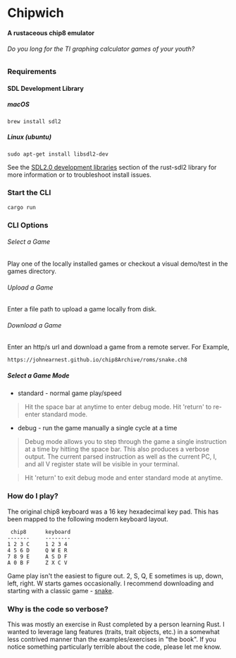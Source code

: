 # Chipwich

#### A rustaceous chip8 emulator
###### Do you long for the TI graphing calculator games of your youth?

### Requirements

#### SDL Development Library

##### macOS
```
brew install sdl2
```
##### Linux (ubuntu)
```
sudo apt-get install libsdl2-dev
```
See the [SDL2.0 development libraries](https://github.com/Rust-SDL2/rust-sdl2#sdl20-development-libraries) section of the rust-sdl2 library for more information or to troubleshoot install issues.

### Start the CLI

```
cargo run
```

### CLI Options
###### Select a Game
Play one of the locally installed games or checkout a visual demo/test in the games directory.

###### Upload a Game
Enter a file path to upload a game locally from disk.

###### Download a Game
Enter an http/s url and download a game from a remote server. For Example,
```
https://johnearnest.github.io/chip8Archive/roms/snake.ch8
```

##### Select a Game Mode
- standard - normal game play/speed
> Hit the space bar at anytime to enter debug mode. Hit 'return' to re-enter
> standard mode.

- debug - run the game manually a single cycle at a time
> Debug mode allows you to step through the game a single instruction at a time
> by hitting the space bar. This also produces a verbose output. The current 
> parsed instruction as well as the current PC, I, and all V register state will
> be visible in your terminal.

> Hit 'return' to exit debug mode and enter standard mode at anytime.

### How do I play?

The original chip8 keyboard was a 16 key hexadecimal key pad. This has been mapped to the following modern keyboard layout.

```
 chip8      keyboard
-------     --------
1 2 3 C     1 2 3 4
4 5 6 D     Q W E R
7 8 9 E     A S D F
A 0 B F     Z X C V
```

Game play isn't the easiest to figure out. 2, S, Q, E sometimes is up, down, left, right. W starts games occasionally. I recommend downloading and starting with a classic game - [snake](https://johnearnest.github.io/chip8Archive/roms/snake.ch8). 

### Why is the code so verbose?
This was mostly an exercise in Rust completed by a person learning Rust. I wanted to leverage lang features (traits, trait objects, etc.) in a somewhat less contrived manner than the examples/exercises in "the book". If you notice something particularly terrible about the code, please let me know.

